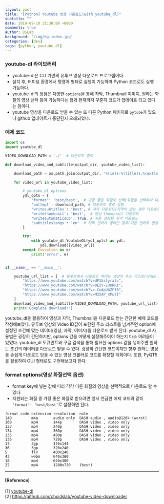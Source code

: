 ```yaml
---
layout: post
title: "[Python] Youtube 영상 다운로드(with youtube_dl)"
subtitle: ""
date: 2019-09-10 21:30:00 +0900
comments: true
author: DSLab
background: '/img/bg-index.jpg'
categories: [dev]
tags: [python, youtube_dl]
---
```


### youtube-dl 라이브러리  
  - youtube-dl은 CLI 기반의 유투브 영상 다운로드 프로그램이다.
  - 설치 후, 터미널 환경에서 명령어 형태로 실행이 가능하며 Python 코드로도 실행 가능하다.
  - youtube-dl의 장점은 다양한 `options`을 통해 자막, Thumbnail 이미지, 원하는 화질의 영상 선택 등이 가능하다는 점과 현재까지 꾸준히 코드가 업데이트 되고 있다는 점이다.
  - youtube 영상을 다운로드 받을 수 있는 또 다른 Python 패키지로 `pytube`가 있으나 github 업데이트가 중단된지 오래되었다.

### 예제 코드
```python
import os
import youtube_dl

VIDEO_DOWNLOAD_PATH = './'  # 다운로드 경로

def download_video_and_subtitle(output_dir, youtube_video_list):

    download_path = os.path.join(output_dir, '%(id)s-%(title)s.%(ext)s')

    for video_url in youtube_video_list:

        # youtube_dl options
        ydl_opts = {
            'format': 'best/best',  # 가장 좋은 화질로 선택(화질을 선택하여 다운로드 가능)
            'outtmpl': download_path, # 다운로드 경로 설정
            'writesubtitles': 'best', # 자막 다운로드(자막이 없는 경우 다운로드 X)
            'writethumbnail': 'best',  # 영상 thumbnail 다운로드
            'writeautomaticsub': True, # 자동 생성된 자막 다운로드
            'subtitleslangs': 'en'  # 자막 언어가 영어인 경우(다른 언어로 변경 가능)
        }

        try:
            with youtube_dl.YoutubeDL(ydl_opts) as ydl:
                ydl.download([video_url])
        except Exception as e:
            print('error', e)


if __name__ == '__main__':

    youtube_url_list = [  # 유투브에서 다운로드 하려는 영상의 주소 리스트(아래는 Sample Video 리스트)
        "https://www.youtube.com/watch?v=dP15zlyra3c",
        "https://www.youtube.com/watch?v=0EiV-ERKRRs",
        "https://www.youtube.com/watch?v=-CoApUAZFf8",
        "https://www.youtube.com/watch?v=M25AP_KPwlI"
    ]
    download_video_and_subtitle(VIDEO_DOWNLOAD_PATH, youtube_url_list)
    print('Complete download!')
```
youtube_dl을 활용하여 영상과 자막, Thumbnail을 다운로드 받는 간단한 예제 코드를 작성해보았다. 유투브 영상의 Video ID값이 포함된 주소 리스트를 넘겨주면 option에 설정된 조건에 맞는 데이터(영상, 자막, 이미지)를 다운로드 받게 된다.
youtube_dl 사용법은 굉장히 간단하지만, options 값을 어떻게 설정해주어야 하는지 다소 어려움이 있었다. youtube_dl 도큐먼트와 구글 검색을 통해 필요한 options 값을 넣어주면 원하는 조건의 데이터를 다운로드 받을 수 있다.
굉장히 간단한 코드이지만 향후 원하는 영상을 손쉽게 다운로드 받을 수 있는 영상 크롤러로 코드를 확장할 계획이다. 또한, PyQT5를 활용하여 GUI 형태로도 구현해보고자 한다.

### format options(영상 화질선택 옵션)
  - format key에 넣는 값에 따라 각각 다른 화질의 영상을 선택적으로 다운로드 할 수 있다.
  - 지원되는 화질 중 가장 좋은 화질로 받으려면 앞서 언급한 예제 코드와 같이 `'format': 'best/best'`로 설정하면 된다.

```
format code extension resolution  note
140         m4a       audio only  DASH audio , audio@128k (worst)
160         mp4       144p        DASH video , video only
133         mp4       240p        DASH video , video only
134         mp4       360p        DASH video , video only
135         mp4       480p        DASH video , video only
136         mp4       720p        DASH video , video only
17          3gp       176x144     
36          3gp       320x240     
5           flv       400x240     
43          webm      640x360     
18          mp4       640x360     
22          mp4       1280x720    (best)
```

---

#### [Reference]

[1] [youtube-dl](https://ytdl-org.github.io/youtube-dl/index.html)  
[2] https://github.com/choidslab/youtube-video-downloader
